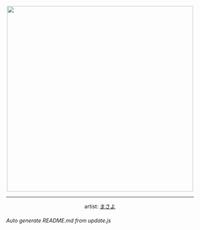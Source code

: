 
<p align="center">
  <img width="500" src="https://nekos.best/api/v2/neko/0303.png">
  <hr/>
  <center>
    artist: <a href="https://www.pixiv.net/en/artworks/84717323">まさよ</a>
  </center>
</p>


###### Auto generate README.md from update.js

